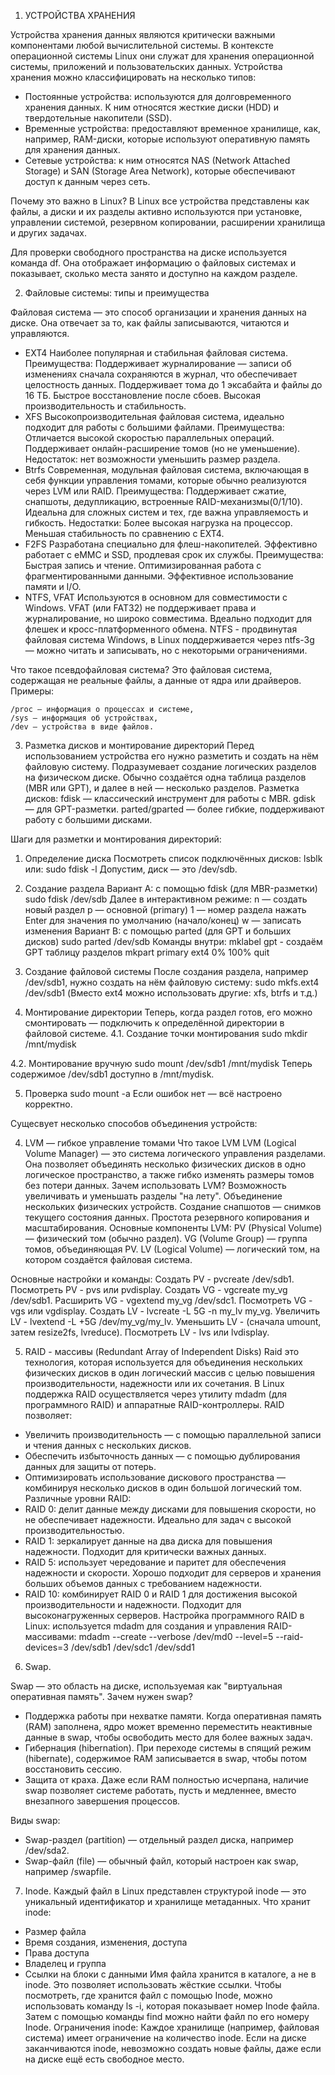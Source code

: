 1.  УСТРОЙСТВА ХРАНЕНИЯ

Устройства хранения данных являются критически важными компонентами любой вычислительной системы. В контексте операционной системы Linux они служат для хранения операционной системы, приложений и пользовательских данных. Устройства хранения можно классифицировать на несколько типов:

- Постоянные устройства: используются для долговременного хранения данных. К ним относятся жесткие диски (HDD) и твердотельные накопители (SSD).
- Временные устройства: предоставляют временное хранилище, как, например, RAM-диски, которые используют оперативную память для хранения данных.
- Сетевые устройства: к ним относятся NAS (Network Attached Storage) и SAN (Storage Area Network), которые обеспечивают доступ к данным через сеть.
  
Почему это важно в Linux?
В Linux все устройства представлены как файлы, а диски и их разделы активно используются при установке, управлении системой, резервном копировании, расширении хранилища и других задачах.

Для проверки свободного пространства на диске используется команда df. Она отображает информацию о файловых системах и показывает, сколько места занято и доступно на каждом разделе.

2. Файловые системы: типы и преимущества
   
Файловая система — это способ организации и хранения данных на диске. Она отвечает за то, как файлы записываются, читаются и управляются.
- EXT4
Наиболее популярная и стабильная файловая система.
Преимущества:
Поддерживает журналирование — записи об изменениях сначала сохраняются в журнал, что обеспечивает целостность данных.
Поддерживает тома до 1 эксабайта и файлы до 16 ТБ.
Быстрое восстановление после сбоев.
Высокая производительность и стабильность.
- XFS
Высокопроизводительная файловая система, идеально подходит для работы с большими файлами.
Преимущества:
Отличается высокой скоростью параллельных операций.
Поддерживает онлайн-расширение томов (но не уменьшение).
Недостаток: нет возможности уменьшить размер раздела.
- Btrfs
Современная, модульная файловая система, включающая в себя функции управления томами, которые обычно реализуются через LVM или RAID.
Преимущества:
Поддерживает сжатие, снапшоты, дедупликацию, встроенные RAID-механизмы(0/1/10).
Идеальна для сложных систем и тех, где важна управляемость и гибкость.
Недостатки:
Более высокая нагрузка на процессор.
Меньшая стабильность по сравнению с EXT4.
- F2FS
Разработана специально для флеш-накопителей.
Эффективно работает с eMMC и SSD, продлевая срок их службы.
Преимущества:
Быстрая запись и чтение.
Оптимизированная работа с фрагментированными данными.
Эффективное использование памяти и I/O.
- NTFS, VFAT
Используются в основном для совместимости с Windows.
VFAT (или FAT32) не поддерживает права и журналирование, но широко совместима. Bдеально подходит для флешек и кросс-платформенного обмена.
NTFS - продвинутая файловая система Windows, в Linux поддерживается через ntfs-3g — можно читать и записывать, но с некоторыми ограничениями.

Что такое псевдофайловая система?
Это файловая система, содержащая не реальные файлы, а данные от ядра или драйверов.
Примеры:
```
/proc — информация о процессах и системе,
/sys — информация об устройствах,
/dev — устройства в виде файлов.
```
3. Разметка дисков и монтирование директорий
Перед использованием устройства его нужно разметить и создать на нём файловую систему. Подразумевает создание логических разделов на физическом диске. Обычно создаётся одна таблица разделов (MBR или GPT), и далее в ней — несколько разделов.
Разметка дисков:
fdisk — классический инструмент для работы с MBR.
gdisk — для GPT-разметки.
parted/gparted — более гибкие, поддерживают работу с большими дисками.

Шаги для разметки и монтирования директорий:
1. Определение диска
Посмотреть список подключённых дисков:
lsblk или: sudo fdisk -l
Допустим, диск — это /dev/sdb.

2. Создание раздела
Вариант A: с помощью fdisk (для MBR-разметки)
sudo fdisk /dev/sdb
Далее в интерактивном режиме:
n — создать новый раздел
p — основной (primary)
1 — номер раздела
нажать Enter для значения по умолчанию (начало/конец)
w — записать изменения
Вариант B: с помощью parted (для GPT и больших дисков)
sudo parted /dev/sdb
Команды внутри:
mklabel gpt - создаём GPT таблицу разделов
mkpart primary ext4 0% 100%
quit

3. Создание файловой системы
После создания раздела, например /dev/sdb1, нужно создать на нём файловую систему:
sudo mkfs.ext4 /dev/sdb1 (Вместо ext4 можно использовать другие: xfs, btrfs и т.д.)

4. Монтирование директории
Теперь, когда раздел готов, его можно смонтировать — подключить к определённой директории в файловой системе.
4.1. Создание точки монтирования
sudo mkdir /mnt/mydisk

4.2. Монтирование вручную
sudo mount /dev/sdb1 /mnt/mydisk
Теперь содержимое /dev/sdb1 доступно в /mnt/mydisk.

5. Проверка
sudo mount -a
Если ошибок нет — всё настроено корректно.

Сущесвует несколько способов объединения устройств:

4. LVM — гибкое управление томами
Что такое LVM
LVM (Logical Volume Manager) — это система логического управления разделами. Она позволяет объединять несколько физических дисков в одно логическое пространство, а также гибко изменять размеры томов без потери данных.
Зачем использовать LVM? 
Возможность увеличивать и уменьшать разделы "на лету".
Объединение нескольких физических устройств.
Создание снапшотов — снимков текущего состояния данных.
Простота резервного копирования и масштабирования.
Основные компоненты LVM:
PV (Physical Volume) — физический том (обычно раздел).
VG (Volume Group) — группа томов, объединяющая PV.
LV (Logical Volume) — логический том, на котором создаётся файловая система.

Основные настройки и команды:
Создать PV - pvcreate /dev/sdb1. Посмотреть PV - pvs или pvdisplay. Создать VG - vgcreate my_vg /dev/sdb1. Расширить VG - vgextend my_vg /dev/sdc1. Посмотреть VG - vgs или vgdisplay. Создать LV - lvcreate -L 5G -n my_lv my_vg. Увеличить LV - lvextend -L +5G /dev/my_vg/my_lv. Уменьшить LV - (сначала umount, затем resize2fs, lvreduce). Посмотреть LV - lvs или lvdisplay.


5. RAID - массивы (Redundant Array of Independent Disks)
Raid это технология, которая используется для объединения нескольких физических дисков в один логический массив с целью повышения производительности, надежности или их сочетания. В Linux поддержка RAID осуществляется через утилиту mdadm (для программного RAID) и аппаратные RAID-контроллеры.
RAID позволяет:
- Увеличить производительность — с помощью параллельной записи и чтения данных с нескольких дисков.
- Обеспечить избыточность данных — с помощью дублирования данных для защиты от потерь.
- Оптимизировать использование дискового пространства — комбинируя несколько дисков в один большой логический том.
Различные уровни RAID:
- RAID 0: делит данные между дисками для повышения скорости, но не обеспечивает надежности. Идеально для задач с высокой производительностью.
- RAID 1: зеркалирует данные на два диска для повышения надежности. Подходит для критически важных данных.
- RAID 5: использует чередование и паритет для обеспечения надежности и скорости. Хорошо подходит для серверов и хранения больших объемов данных с требованием надежности.
- RAID 10: комбинирует RAID 0 и RAID 1 для достижения высокой производительности и надежности. Подходит для высоконагруженных серверов.
Настройка программного RAID в Linux: используется mdadm для создания и управления RAID-массивами:
mdadm --create --verbose /dev/md0 --level=5 --raid-devices=3 /dev/sdb1 /dev/sdc1 /dev/sdd1


6. Swap.
   
Swap — это область на диске, используемая как "виртуальная оперативная память".
Зачем нужен swap?
- Поддержка работы при нехватке памяти.
Когда оперативная память (RAM) заполнена, ядро может временно переместить неактивные данные в swap, чтобы освободить место для более важных задач.
- Гибернация (hibernation).
При переходе системы в спящий режим (hibernate), содержимое RAM записывается в swap, чтобы потом восстановить сессию.
- Защита от краха.
Даже если RAM полностью исчерпана, наличие swap позволяет системе работать, пусть и медленнее, вместо внезапного завершения процессов.

Виды swap:
- Swap-раздел (partition) — отдельный раздел диска, например /dev/sda2.
- Swap-файл (file) — обычный файл, который настроен как swap, например /swapfile.

7. Inode.
Каждый файл в Linux представлен структурой inode — это уникальный идентификатор и хранилище метаданных.
Что хранит inode:
- Размер файла
- Время создания, изменения, доступа
- Права доступа
- Владелец и группа
- Ссылки на блоки с данными
Имя файла хранится в каталоге, а не в inode. Это позволяет использовать жёсткие ссылки.
Чтобы посмотреть, где хранится файл с помощью Inode, можно использовать команду ls -i, которая показывает номер Inode файла. Затем с помощью команды find можно найти файл по его номеру Inode.
Ограничения inode:
Каждое хранилище (например, файловая система) имеет ограничение на количество inode. Если на диске заканчиваются inode, невозможно создать новые файлы, даже если на диске ещё есть свободное место.










